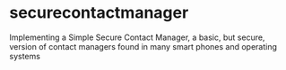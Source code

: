 # securecontactmanager
Implementing a Simple Secure Contact Manager, a basic, but secure, version of contact managers found in many smart phones and operating systems
